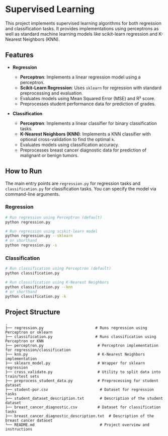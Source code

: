 # Supervised Learning

This project implements supervised learning algorithms for both regression and classification tasks. It provides implementations using perceptrons as well as standard machine learning models like scikit-learn regression and K-Nearest Neighbors (KNN).

## Features

- **Regression**
  - **Perceptron**: Implements a linear regression model using a perceptron.
  - **Scikit-Learn Regression**: Uses `sklearn` for regression with standard preprocessing and evaluation.
  - Evaluates models using Mean Squared Error (MSE) and R² score.
  - Preprocesses student performance data for prediction of grades.

- **Classification**
  - **Perceptron**: Implements a linear classifier for binary classification tasks.
  - **K-Nearest Neighbors (KNN)**: Implements a KNN classifier with optional cross-validation to find the optimal `k`.
  - Evaluates models using classification accuracy.
  - Preprocesses breast cancer diagnostic data for prediction of malignant or benign tumors.

## How to Run

The main entry points are `regression.py` for regression tasks and `classification.py` for classification tasks. You can specify the model via command-line arguments.

### Regression

```bash
# Run regression using Perceptron (default)
python regression.py

# Run regression using scikit-learn model
python regression.py --sklearn
# or shorthand
python regression.py -s
```
### Classification

```bash
# Run classification using Perceptron (default)
python classification.py

# Run classification using K-Nearest Neighbors
python classification.py --knn
# or shorthand
python classification.py -k
```

## Project Structure
```text
.
├── regression.py                       # Runs regression using Perceptron or sklearn
├── classification.py                   # Runs classification using Perceptron or KNN
├── perceptron.py                        # Perceptron implementation for regression/classification
├── knn.py                               # K-Nearest Neighbors implementation
├── sklearn_model.py                     # Wrapper for sklearn regression
├── cross_validate.py                    # Utility to split data into train/test sets
├── preprocess_student_data.py           # Preprocessing for student dataset
├── student-por.csv                       # Dataset for regression tasks
├── student_dataset_description.txt       # Description of the student dataset
├── breast_cancer_diagnostic.csv         # Dataset for classification tasks
├── breast_cancer_diagnostic_description.txt  # Description of the breast cancer dataset
└── README.md                             # Project overview and instructions
